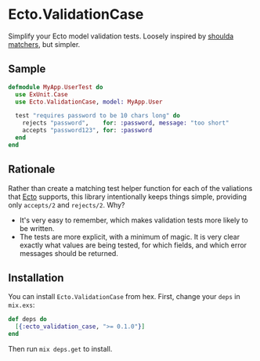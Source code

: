 Ecto.ValidationCase
==================

Simplify your Ecto model validation tests. Loosely inspired by [shoulda
matchers][shoulda], but simpler.

## Sample

```elixir
defmodule MyApp.UserTest do
  use ExUnit.Case
  use Ecto.ValidationCase, model: MyApp.User

  test "requires password to be 10 chars long" do
    rejects "password",    for: :password, message: "too short"
    accepts "password123", for: :password
  end
end
```

## Rationale

Rather than create a matching test helper function for each of the valiations
that [Ecto][ecto] supports, this library intentionally keeps things simple,
providing only `accepts/2` and `rejects/2`. Why?

- It's very easy to remember, which makes validation tests more likely to be
  written.
- The tests are more explicit, with a minimum of magic. It is very clear exactly
  what values are being tested, for which fields, and which error messages
  should be returned.

## Installation

You can install `Ecto.ValidationCase` from hex. First, change your `deps` in
`mix.exs`:

```elixir
def deps do
  [{:ecto_validation_case, ">= 0.1.0"}]
end
```

Then run `mix deps.get` to install.

[ecto]: https://github.com/elixir-lang/ecto
[shoulda]: http://matchers.shoulda.io/
